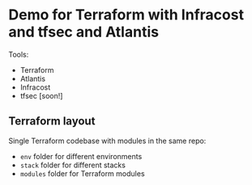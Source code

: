 # Demo for Terraform with Infracost and tfsec and Atlantis

Tools:

- Terraform
- Atlantis
- Infracost
- tfsec [soon!]

## Terraform layout

Single Terraform codebase with modules in the same repo:

- `env` folder for different environments
- `stack` folder for different stacks
- `modules` folder for Terraform modules
